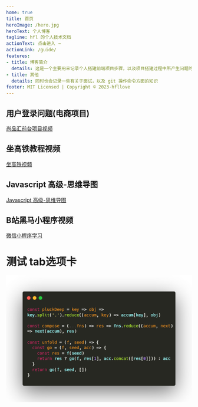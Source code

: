 ```yaml
---
home: true
title: 首页
heroImage: /hero.jpg
heroText: 个人博客
tagline: hfl 的个人技术文档
actionText: 点击进入 →
actionLink: /guide/
features:
- title: 博客简介
  details: 这是一个主要用来记录个人搭建前端项目步骤，以及项目搭建过程中所产生问题的技术博客
- title: 其他
  details: 同时也会记录一些有关于面试，以及 git 操作命令方面的知识
footer: MIT Licensed | Copyright © 2023-hfllove
---
```

## 用户登录问题(电商项目)
[尚品汇前台项目视频](https://www.bilibili.com/video/BV1Vf4y1T7bw/?p=89&vd_source=383d958999bc6841badec4b1b44b3b84)
## 坐高铁教程视频
[坐高铁视频](https://www.bilibili.com/video/BV13e4y1H7g1/?spm_id_from=333.337.search-card.all.click&vd_source=383d958999bc6841badec4b1b44b3b84)
## Javascript 高级-思维导图
[Javascript 高级-思维导图](https://www.zhixi.com/drawing/52a9fc946a1a977d51806b991a729e97?page=owner&current=1)
## B站黑马小程序视频
[微信小程序学习](https://www.bilibili.com/video/BV1834y1676P/?p=19&vd_source=383d958999bc6841badec4b1b44b3b84)

# 测试 tab选项卡

<RecoDemo>
  <template slot="code-template">
    <<< @/docs/.vuepress/demo/demo.vue?template
  </template>
  <template slot="code-script">
    <<< @/docs/.vuepress/demo/demo.vue?script
  </template>
  <template slot="code-style">
    <<< @/docs/.vuepress/demo/demo.vue?style
  </template>
</RecoDemo>

<RecoDemo>
   <template slot="code-md">
    这段代码将数组 arr 通过 reduce 方法转换成一个新的数组 result。<br>在每次迭代中，我们检查当前元素的 a 属性是否为 2。<br>如果是，我们将其作为新的子数组的第一个元素加入到结果数组 acc 中。<br>否则，我们将其添加到最后一个子数组中。如果结果数组中还没有子数组，则忽略当前元素。
  </template>
  <template slot="code-js">
    <<< @/docs/.vuepress/demo/index.js
  </template>
  <template slot="code-html">
    <<< @/docs/.vuepress/demo/index.html
  </template>
  <img src="/images/carbon.png" slot="demo" />
</RecoDemo>

